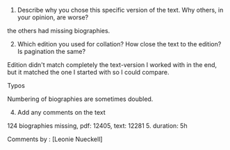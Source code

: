 1. Describe why you chose this specific version of the text. Why others, in your opinion, are worse?

the others had missing biographies.

2. Which edition you used for collation? How close the text to the edition? Is pagination the same?

Edition didn't match completely the text-version I worked with in the end, but it matched the one I started with so I could compare.

Typos

Numbering of biographies are sometimes doubled.

4. Add any comments on the text

124 biographies missing, pdf: 12405, text: 12281
5. duration: 5h

Comments by : [Leonie Nueckell]
